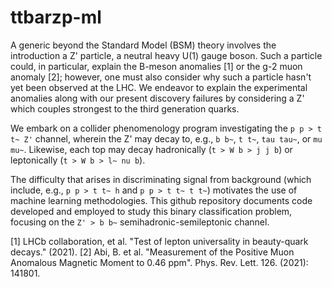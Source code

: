 # ttbarzp-ml

A generic beyond the Standard Model (BSM) theory involves the introduction a Z' particle, a neutral heavy U(1) gauge boson. Such a particle could, in particular, explain the B-meson anomalies [1] or the g-2 muon anomaly [2];  however, one must also consider why such a particle hasn't yet been observed at the LHC. We endeavor to explain the experimental anomalies along with our present discovery failures by considering a Z' which couples strongest to the third generation quarks.

We embark on a collider phenomenology program investigating the `p p > t t~ Z'` channel, wherein the Z' may decay to, e.g., `b b~`, `t t~`, `tau tau~`, or `mu mu~`. Likewise, each top may decay hadronically (`t > W b > j j b`) or leptonically (`t > W b > l~ nu b`).

The difficulty that arises in discriminating signal from background (which include, e.g., `p p > t t~ h` and `p p > t t~ t t~`) motivates the use of machine learning methodologies. This github repository documents code developed and employed to study this binary classification problem, focusing on the `Z' > b b~` semihadronic-semileptonic channel.

[1] LHCb collaboration, et al. "Test of lepton universality in beauty-quark decays." (2021).
[2] Abi, B. et al. "Measurement of the Positive Muon Anomalous Magnetic Moment to 0.46 ppm". Phys. Rev. Lett. 126. (2021): 141801.
